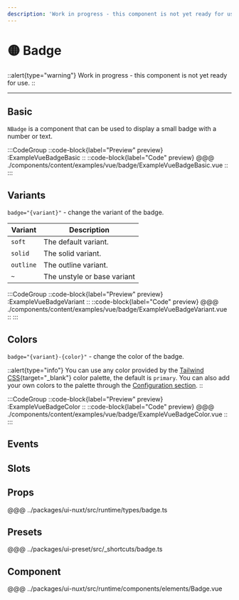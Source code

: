 ```yaml
---
description: 'Work in progress - this component is not yet ready for use.'
---
```


# 🟡 Badge

::alert{type="warning"}
Work in progress - this component is not yet ready for use.
::

---

## Basic

`NBadge` is a component that can be used to display a small badge with a number or text.

:::CodeGroup
::code-block{label="Preview" preview}
  :ExampleVueBadgeBasic
::
::code-block{label="Code" preview}
@@@ ./components/content/examples/vue/badge/ExampleVueBadgeBasic.vue
::
:::

## Variants

`badge="{variant}"` - change the variant of the badge.

| Variant   | Description                 |
| --------- | --------------------------- |
| `soft`    | The default variant.           |
| `solid`   | The solid variant.        |
| `outline` | The outline variant.        |
| `~`       | The unstyle or base variant |

:::CodeGroup
::code-block{label="Preview" preview}
  :ExampleVueBadgeVariant
::
::code-block{label="Code" preview}
@@@ ./components/content/examples/vue/badge/ExampleVueBadgeVariant.vue
::
:::

## Colors

`badge="{variant}-{color}"` - change the color of the badge.

::alert{type="info"}
You can use any color provided by the [Tailwind CSS](https://tailwindcss.com/docs/customizing-colors){target="_blank"} color palette, the default is `primary`. You can also add your own colors to the palette through the [Configuration section](/guide/getting-started/configuration).
::

:::CodeGroup
::code-block{label="Preview" preview}
  :ExampleVueBadgeColor
::
::code-block{label="Code" preview}
@@@ ./components/content/examples/vue/badge/ExampleVueBadgeColor.vue
::
:::

## Events

## Slots

## Props
@@@ ../packages/ui-nuxt/src/runtime/types/badge.ts

## Presets
@@@ ../packages/ui-preset/src/_shortcuts/badge.ts

## Component
@@@ ../packages/ui-nuxt/src/runtime/components/elements/Badge.vue
